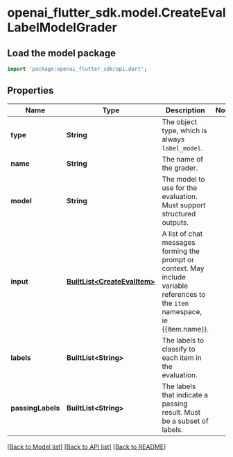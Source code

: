 # openai_flutter_sdk.model.CreateEvalLabelModelGrader

## Load the model package
```dart
import 'package:openai_flutter_sdk/api.dart';
```

## Properties
Name | Type | Description | Notes
------------ | ------------- | ------------- | -------------
**type** | **String** | The object type, which is always `label_model`. | 
**name** | **String** | The name of the grader. | 
**model** | **String** | The model to use for the evaluation. Must support structured outputs. | 
**input** | [**BuiltList&lt;CreateEvalItem&gt;**](CreateEvalItem.md) | A list of chat messages forming the prompt or context. May include variable references to the `item` namespace, ie {{item.name}}. | 
**labels** | **BuiltList&lt;String&gt;** | The labels to classify to each item in the evaluation. | 
**passingLabels** | **BuiltList&lt;String&gt;** | The labels that indicate a passing result. Must be a subset of labels. | 

[[Back to Model list]](../README.md#documentation-for-models) [[Back to API list]](../README.md#documentation-for-api-endpoints) [[Back to README]](../README.md)


